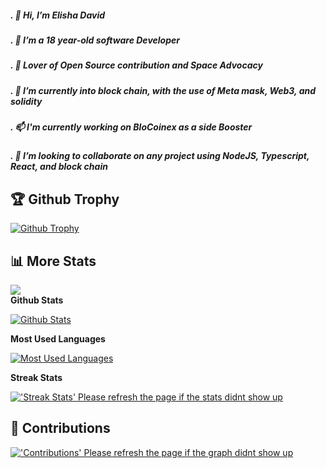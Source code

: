 ##### . 👋 Hi, I’m Elisha David
##### . 👀 I’m a 18 year-old software Developer
##### . 👀 Lover of Open Source contribution and Space Advocacy
##### . 🌱 I’m currently into block chain, with the use of Meta mask, Web3, and solidity
##### . 📫 I'm currently working on BloCoinex as a side Booster
##### . 💞️ I’m looking to collaborate on any project using NodeJS, Typescript, React, and block chain
## 🏆 Github Trophy
  
<a href="https://Elishaokon13.github.io">
<img alt="Github Trophy" src="https://github-profile-trophy.vercel.app/?username=Elishaokon13&theme=gruvbox">
</a>

## 📊 More Stats
  ![](https://komarev.com/ghpvc/?username=Elishaokon13&color=green) <br />
**Github Stats**
  
  <a href="https://Elishaokon13.github.io">
  <img alt="Github Stats" src="https://github-readme-stats.vercel.app/api/?username=Elishaokon13&count_private=true&theme=tokyonight&showicons=true">
</a>  
  
 **Most Used Languages**
  
 <a href="https://Elishaokon13.github.io">
<img alt="Most Used Languages" src="https://github-readme-stats.vercel.app/api/top-langs/?username=Elishaokon13&langs_count=5&theme=tokyonight">
</a>

**Streak Stats**

<a href="https://Elishaokon13.github.io">
<img alt="'Streak Stats' Please refresh the page if the stats didnt show up" src="https://github-readme-streak-stats.herokuapp.com/?user=Elishaokon13&theme=dark">
</a>



## 📜 Contributions
  
<a href="https://Elishaokon13.github.io">
<img alt="'Contributions' Please refresh the page if the graph didnt show up" src="https://activity-graph.herokuapp.com/graph?username=Elishaokon13&theme=dracula">
</a>
</p>
